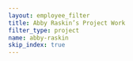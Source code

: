```yaml
---
layout: employee_filter
title: Abby Raskin’s Project Work
filter_type: project
name: abby-raskin
skip_index: true
---
```

